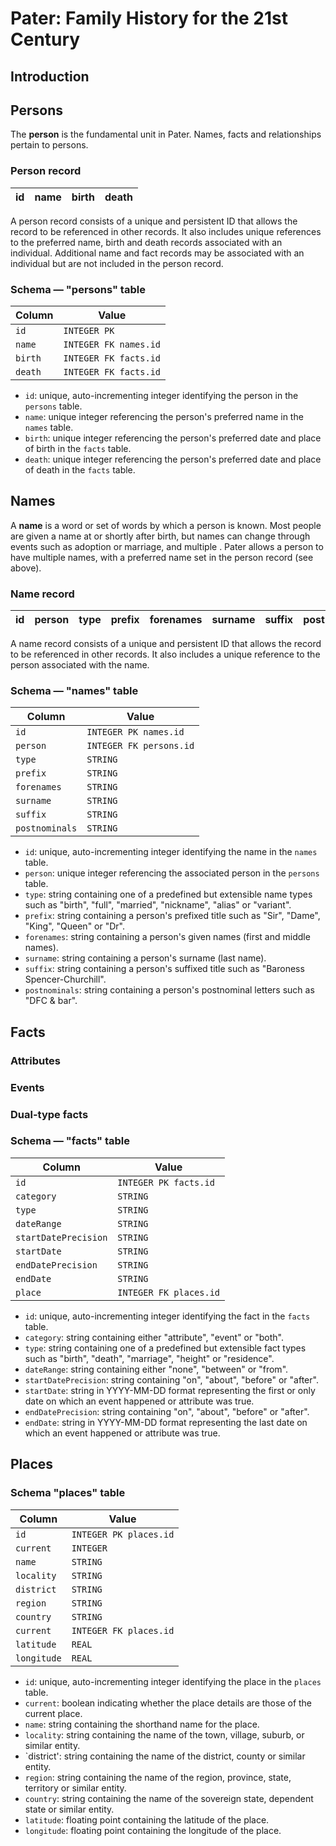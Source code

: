 # Pater: Family History for the 21st Century

## Introduction

## Persons

The **person** is the fundamental unit in Pater. Names, facts and relationships pertain to persons.

### Person record

| id | name | birth | death |
|----|------|-------|-------|

A person record consists of a unique and persistent ID that allows the record to be referenced in other records. It also includes unique references to the preferred name, birth and death records associated with an individual. Additional name and fact records may be associated with an individual but are not included in the person record.

### Schema — "persons" table

| Column    | Value               |
|---------|-----------------------|
| `id`    | `INTEGER PK`          |
| `name`  | `INTEGER FK names.id` |
| `birth` | `INTEGER FK facts.id` |
| `death` | `INTEGER FK facts.id` |

- `id`: unique, auto-incrementing integer identifying the person in the `persons` table.
- `name`: unique integer referencing the person's preferred name in the `names` table.
- `birth`: unique integer referencing the person's preferred date and place of birth in the `facts` table.
- `death`: unique integer referencing the person's preferred date and place of death in the `facts` table.

## Names

A **name** is a word or set of words by which a person is known. Most people are given a name at or shortly after birth, but names can change through events such as adoption or marriage, and multiple . Pater allows a person to have multiple names, with a preferred name set in the person record (see above).

### Name record

| id | person | type  | prefix | forenames | surname | suffix | postnominals |
|----|--------|-------|--------|-----------|---------|--------|--------------|

A name record consists of a unique and persistent ID that allows the record to be referenced in other records. It also includes a unique reference to the person associated with the name.

### Schema — "names" table

| Column         | Value                   |
|----------------|-------------------------|
| `id`           | `INTEGER PK names.id`   |
| `person`       | `INTEGER FK persons.id` |
| `type`         | `STRING`                |
| `prefix`       | `STRING`                |
| `forenames`    | `STRING`                |
| `surname`      | `STRING`                |
| `suffix`       | `STRING`                |
| `postnominals` | `STRING`                |

- `id`: unique, auto-incrementing integer identifying the name in the `names` table.
- `person`: unique integer referencing the associated person in the `persons` table.
- `type`: string containing one of a predefined but extensible name types such as "birth", "full", "married", "nickname", "alias" or "variant".
- `prefix`: string containing a person's prefixed title such as "Sir", "Dame", "King", "Queen" or "Dr".
- `forenames`: string containing a person's given names (first and middle names).
- `surname`: string containing a person's surname (last name).
- `suffix`: string containing a person's suffixed title such as "Baroness Spencer-Churchill".
- `postnominals`: string containing a person's postnominal letters such as "DFC & bar".

## Facts

### Attributes

### Events

### Dual-type facts

### Schema — "facts" table

| Column               | Value                  |
|----------------------|------------------------|
| `id`                 | `INTEGER PK facts.id`  | 
| `category`           | `STRING`               |
| `type`               | `STRING`               |
| `dateRange`          | `STRING`               |
| `startDatePrecision` | `STRING`               |
| `startDate`          | `STRING`               |
| `endDatePrecision`   | `STRING`               |
| `endDate`            | `STRING`               |
| `place`              | `INTEGER FK places.id` |

- `id`: unique, auto-incrementing integer identifying the fact in the `facts` table.
- `category`: string containing either "attribute", "event" or "both".
- `type`: string containing one of a predefined but extensible fact types such as "birth", "death", "marriage", "height" or "residence".
- `dateRange`: string containing either "none", "between" or "from".
- `startDatePrecision`: string containing "on", "about", "before" or "after".
- `startDate`: string in YYYY-MM-DD format representing the first or only date on which an event happened or attribute was true.
- `endDatePrecision`: string containing "on", "about", "before" or "after".
- `endDate`: string in YYYY-MM-DD format representing the last date on which an event happened or attribute was true.

## Places

### Schema "places" table

| Column      | Value                  |
|-------------|------------------------|
| `id`        | `INTEGER PK places.id` |
| `current`   | `INTEGER`              |
| `name`      | `STRING`               |
| `locality`  | `STRING`               |
| `district`  | `STRING`               |
| `region`    | `STRING`               |
| `country`   | `STRING`               |
| `current`   | `INTEGER FK places.id` |
| `latitude`  | `REAL`                 |
| `longitude` | `REAL`                 |

- `id`: unique, auto-incrementing integer identifying the place in the `places` table.
- `current`: boolean indicating whether the place details are those of the current place.
- `name`: string containing the shorthand name for the place.
- `locality`: string containing the name of the town, village, suburb, or similar entity.
- `district': string containing the name of the district, county or similar entity.
- `region`: string containing the name of the region, province, state, territory or similar entity.
- `country`: string containing the name of the sovereign state, dependent state or similar entity.
- `latitude`: floating point containing the latitude of the place.
- `longitude`: floating point containing the longitude of the place.
